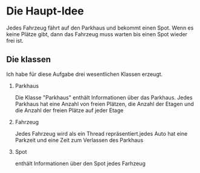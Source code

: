 # Die Haupt-Idee
Jedes Fahrzeug fährt auf den Parkhaus und bekommt einen Spot. Wenn es keine Plätze gibt, dann das Fahrzeug muss warten bis einen Spot wieder frei ist.

## Die  klassen
 Ich habe für diese Aufgabe drei wesentlichen Klassen erzeugt.
 <ol>
 
<li>Parkhaus</li>
 <p> Die Klasse "Parkhaus" enthält Informationen über das Parkhaus. Jedes Parkhaus hat eine Anzahl von freien Plätzen, die Anzahl der Etagen und die Anzahl der freien Plätze auf jeder Etage</p>

<li>Fahrzeug</li>
 <p>Jedes Fahrzeug wird als ein Thread repräsentiert.jedes Auto hat eine Parkzeit und eine Zeit zum Verlassen des Parkhaus</p>
 
<li>Spot</li>
 <p>enthält Informationen über den Spot jedes Farhzeug</p>
</ol>
  
